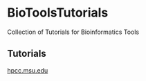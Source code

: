 # BioToolsTutorials
Collection of Tutorials for Bioinformatics Tools

## Tutorials
[hpcc.msu.edu](https://wiki.hpcc.msu.edu/display/Bioinfo/Converting+BED+to+BAM+Format)

